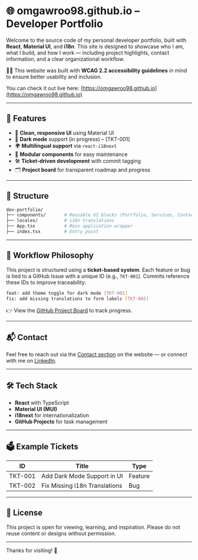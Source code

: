 # 🌐 omgawroo98.github.io – Developer Portfolio

Welcome to the source code of my personal developer portfolio, built with **React**, **Material UI**, and **i18n**. This site is designed to showcase who I am, what I build, and how I work — including project highlights, contact information, and a clear organizational workflow.

🧑‍🦯 This website was built with **WCAG 2.2 accessibility guidelines** in mind to ensure better usability and inclusion.

You can check it out live here: [https://omgawroo98.github.io](https://omgawroo98.github.io)

---

## 🚀 Features

- 🎨 **Clean, responsive UI** using Material UI
- 🌙 **Dark mode** support (in progress) – [TKT-001]
- 🌍 **Multilingual support** via `react-i18next`
- 🧩 **Modular components** for easy maintenance
- 🛠️ **Ticket-driven development** with commit tagging
- 🗂 **Project board** for transparent roadmap and progress

---

## 📁 Structure

```bash
dev-portfolio/
├── components/       # Reusable UI blocks (Portfolio, Services, Contact)
├── locales/          # i18n translations
├── App.tsx           # Main application wrapper
├── index.tsx         # Entry point
```

---

## 🧠 Workflow Philosophy

This project is structured using a **ticket-based system**. Each feature or bug is tied to a GitHub Issue with a unique ID (e.g., `TKT-001`). Commits reference these IDs to improve traceability:

```bash
feat: add theme toggle for dark mode [TKT-001]
fix: add missing translations to form labels [TKT-002]
```

👉 View the [GitHub Project Board](https://github.com/omgawroo98/omgawroo98.github.io/projects) to track progress.

---

## 📬 Contact

Feel free to reach out via the [Contact section](https://omgawroo98.github.io/#contact) on the website — or connect with me on [LinkedIn](https://www.linkedin.com/in/your-profile).

---

## 🛠️ Tech Stack

- **React** with TypeScript
- **Material UI (MUI)**
- **i18next** for internationalization
- **GitHub Projects** for task management

---

## 🗳 Example Tickets

| ID       | Title                               | Type      |
|----------|-------------------------------------|-----------|
| TKT-001  | Add Dark Mode Support in UI         | Feature   |
| TKT-002  | Fix Missing i18n Translations       | Bug       |

---

## 📌 License

This project is open for viewing, learning, and inspiration. Please do not reuse content or designs without permission.

---

Thanks for visiting! 🎉
